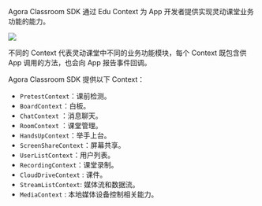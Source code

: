 Agora Classroom SDK 通过 Edu Context 为 App 开发者提供实现灵动课堂业务功能的能力。

![](https://web-cdn.agora.io/docs-files/1619696813295)

不同的 Context 代表灵动课堂中不同的业务功能模块，每个 Context 既包含供 App 调用的方法，也会向 App 报告事件回调。

Agora Classroom SDK 提供以下 Context：

- `PretestContext`：课前检测。
- `BoardContext`：白板。
- `ChatContext` ：消息聊天。
- `RoomContext` ：课堂管理。
- `HandsUpContext`：举手上台。
- `ScreenShareContext`：屏幕共享。
- `UserListContext`：用户列表。
- `RecordingContext`：课堂录制。
- `CloudDriveContext` : 课件。
- `StreamListContext`: 媒体流和数据流。
- `MediaContext` : 本地媒体设备控制相关能力。